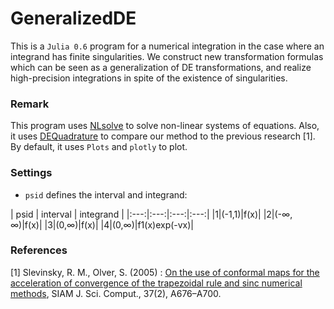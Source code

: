 # GeneralizedDE
This is a `Julia 0.6` program for a numerical integration
in the case where an integrand has finite singularities.
We construct new transformation formulas which can be seen
as a generalization of DE transformations,
and realize high-precision integrations
in spite of the existence of singularities.

### Remark
This program uses [NLsolve](https://github.com/JuliaNLSolvers/NLsolve.jl)
to solve non-linear systems of equations.
Also, it uses [DEQuadrature](https://github.com/MikaelSlevinsky/DEQuadrature.jl)
to compare our method to the previous research [1].
By default, it uses `Plots` and `plotly` to plot.

### Settings
* `psid` defines the interval and integrand:

| psid | interval | integrand |
|:---:|:---:|:---:|:---:|
|1|(-1,1)|f(x)|
|2|(-∞, ∞)|f(x)|
|3|(0,∞)|f(x)|
|4|(0,∞)|f1(x)exp(-vx)|
### References
[1] Slevinsky, R. M., Olver, S. (2005) :
[On the use of conformal maps for the acceleration of convergence of the trapezoidal rule
and sinc numerical methods](https://epubs.siam.org/doi/10.1137/140978363),
SIAM J. Sci. Comput., 37(2), A676–A700.
